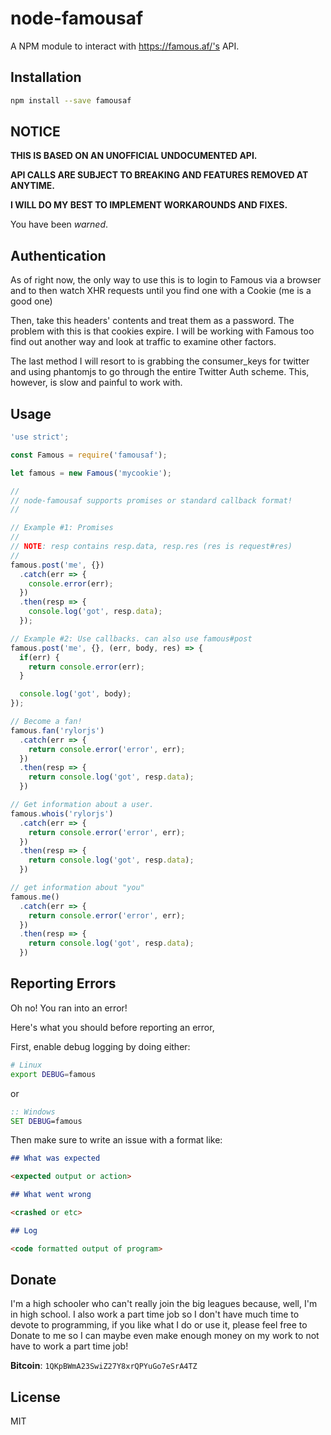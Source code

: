 # node-famousaf

A NPM module to interact with https://famous.af/'s API.

## Installation

```bash
npm install --save famousaf
```

## NOTICE

**THIS IS BASED ON AN UNOFFICIAL UNDOCUMENTED API.**

**API CALLS ARE SUBJECT TO BREAKING AND FEATURES REMOVED AT ANYTIME.**

**I WILL DO MY BEST TO IMPLEMENT WORKAROUNDS AND FIXES.**

You have been *warned*.

## Authentication

As of right now, the only way to use this is to login to Famous via a browser
and to then watch XHR requests until you find one with a Cookie (me is a good one)

Then, take this headers' contents and treat them as a password. The problem with
this is that cookies expire. I will be working with Famous too find out another
way and look at traffic to examine other factors.

The last method I will resort to is grabbing the consumer_keys for twitter
and using phantomjs to go through the entire Twitter Auth scheme. This, however,
is slow and painful to work with.

## Usage

```js
'use strict';

const Famous = require('famousaf');

let famous = new Famous('mycookie');

//
// node-famousaf supports promises or standard callback format!
//

// Example #1: Promises
//
// NOTE: resp contains resp.data, resp.res (res is request#res)
//
famous.post('me', {})
  .catch(err => {
    console.error(err);
  })
  .then(resp => {
    console.log('got', resp.data);
  });

// Example #2: Use callbacks. can also use famous#post
famous.post('me', {}, (err, body, res) => {
  if(err) {
    return console.error(err);
  }

  console.log('got', body);
});

// Become a fan!
famous.fan('rylorjs')
  .catch(err => {
    return console.error('error', err);
  })
  .then(resp => {
    return console.log('got', resp.data);
  })

// Get information about a user.
famous.whois('rylorjs')
  .catch(err => {
    return console.error('error', err);
  })
  .then(resp => {
    return console.log('got', resp.data);
  })

// get information about "you"
famous.me()
  .catch(err => {
    return console.error('error', err);
  })
  .then(resp => {
    return console.log('got', resp.data);
  })
```

## Reporting Errors

Oh no! You ran into an error!

Here's what you should before reporting an error,

First, enable debug logging by doing either:

```bash
# Linux
export DEBUG=famous
```

or

```cmd
:: Windows
SET DEBUG=famous
```

Then make sure to write an issue with a format like:

```md
## What was expected

<expected output or action>

## What went wrong

<crashed or etc>

## Log

<code formatted output of program>
```

## Donate

I'm a high schooler who can't really join the big leagues because, well, I'm
in high school. I also work a part time job so I don't have much time to devote
to programming, if you like what I do or use it, please feel free to Donate
to me so I can maybe even make enough money on my work to not have to work a part time job!

**Bitcoin**: `1QKpBWmA23SwiZ27Y8xrQPYuGo7eSrA4TZ`

## License

MIT
